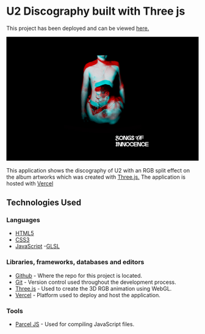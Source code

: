 # U2 Discography built with Three js

<p>This project has been deployed and can be viewed <a href='https://threejs-u2-discography.vercel.app/' target='_blank'>here.</a></p>

![U2 Image](images/readme.jpg)

<p>This application shows the discography of U2 with an RGB split effect on the album artworks which was created with <a href='https://threejs.org/' target='_blank'>Three.js.</a> The application is hosted with <a href='https://vercel.com' target='_blank'>Vercel</a></p>

## Technologies Used

### Languages

- [HTML5](https://en.wikipedia.org/wiki/HTML5)
- [CSS3](https://en.wikipedia.org/wiki/CSS)
- [JavaScript](https://en.wikipedia.org/wiki/JavaScript) -[GLSL](https://developer.mozilla.org/en-US/docs/Games/Techniques/3D_on_the_web/GLSL_Shaders)

### Libraries, frameworks, databases and editors

- [Github](https://github.com/) - Where the repo for this project is located.
- [Git](https://git-scm.com/book/en/v2/Getting-Started-About-Version-Control) - Version control used throughout the development process.
- [Three.js](https://threejs.org/) - Used to create the 3D RGB animation using WebGL.
- [Vercel](https://vercel.com) - Platform used to deploy and host the application.

### Tools

- [Parcel JS](https://parceljs.org/) - Used for compiling JavaScript files.
